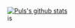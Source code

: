 
[![Puls's github stats](https://github-readme-stats.vercel.app/api?username=Puls1337&show_icons=true&theme=radical)](https://github.com/anuraghazra/github-readme-stats) <br>
is

